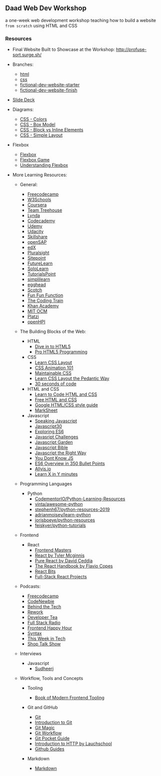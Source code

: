 ## Daad Web Dev Workshop

a one-week web development workshop teaching how to build a website `from scratch` using HTML and CSS

### Resources

- Final Website Built to Showcase at the Workshop: http://profuse-sort.surge.sh/

- Branches:

  - [html](https://github.com/joymichs/daad-web-dev-workshop/tree/html)
  - [css](https://github.com/joymichs/daad-web-dev-workshop/tree/css)
  - [fictional-dev-website-starter](https://github.com/joymichs/daad-web-dev-workshop/tree/fictional-dev-website-starter)
  - [fictional-dev-website-finish](https://github.com/joymichs/daad-web-dev-workshop/tree/fictional-dev-website-finish)

- [Slide Deck](https://noti.st/joymichs/gavEOm/starting-web-development#sAD7QjG)

- Diagrams:

  - [CSS - Colors](https://drive.google.com/file/d/1IeFSxZJo9sGU0iKyZv2pGb0raGysrqbY/view?usp=sharing)
  - [CSS - Box Model](https://drive.google.com/file/d/1yckxAO176tWc9J7qRsQo4SMXz6uBcThJ/view?usp=sharing)
  - [CSS - Block vs Inline Elements](https://drive.google.com/file/d/1S_Wm1AvpVEROQBooWFwVXdvajkNmhUYj/view?usp=sharing)
  - [CSS - Simple Layout](https://drive.google.com/file/d/1BE7tXZMg3CPgsaJg4VpW5DLs4ZDUUfxX/view?usp=sharing)

- Flexbox
  - [Flexbox](https://css-tricks.com/snippets/css/a-guide-to-flexbox/)
  - [Flexbox Game](https://flexboxfroggy.com/)
  - [Understanding Flexbox](https://ohansemmanuel.github.io/uf_download.html)

* More Learning Resources:

  - General:
    - [Freecodecamp](https://learn.freecodecamp.org/)
    - [W3Schools](https://www.w3schools.com/)
    - [Coursera](https://www.coursera.org/)
    - [Team Treehouse](https://teamtreehouse.com/)
    - [Lynda](https://www.lynda.com/)
    - [Codecademy](https://www.codecademy.com/)
    - [Udemy](https://www.udemy.com/the-complete-web-developer-zero-to-mastery/)
    - [Udacity](https://www.udacity.com/)
    - [Skillshare](https://https://www.skillshare.com/)
    - [openSAP](https://open.sap.com/)
    - [edX](https://www.edx.org/)
    - [Pluralsight](https://www.pluralsight.com/)
    - [Sitepoint](https://www.sitepoint.com/)
    - [FutureLearn](https://www.futurelearn.com/)
    - [SoloLearn](https://www.sololearn.com/)
    - [TutorialsPoint](https://www.tutorialspoint.com/index.htm)
    - [simplilearn](https://www.simplilearn.com/)
    - [egghead](https://egghead.io/)
    - [Scotch](https://scotch.io/)
    - [Fun Fun Function](https://www.youtube.com/channel/UCO1cgjhGzsSYb1rsB4bFe4Q)
    - [The Coding Train](https://www.youtube.com/user/shiffman/videos)
    - [Khan Academy](https://www.khanacademy.org/)
    - [MIT OCM](https://ocw.mit.edu/index.htm)
    - [Platzi](https://courses.platzi.com/)
    - [openHPI](https://open.hpi.de/)
    

  - The Building Blocks of the Web:
    
    - HTML
      - [Dive in to HTML5](http://diveinto.html5doctor.com/)
      - [Pro HTML5 Programming](https://web.archive.org/web/20181215200026/http://apress.jensimmons.com/v5/pro-html5-programming/ch0.html)
    - CSS
      - [Learn CSS Layout](http://learnlayout.com/)
      - [CSS Animation 101](https://github.com/cssanimation/css-animation-101)
      - [Maintainable CSS](https://maintainablecss.com/)
      - [Learn CSS Layout the Pedantic Way](http://book.mixu.net/css/)
      - [30 seconds of code](https://www.30secondsofcode.org/css/p/1)
    - HTML and CSS
      - [Learn to Code HTML and CSS](https://learn.shayhowe.com/html-css/)
      - [Free HTML and CSS](https://marksheet.io/)
      - [Google HTML/CSS style guide](https://google.github.io/styleguide/htmlcssguide.html)
      - [MarkSheet](https://marksheet.io/)
    - Javascript
      - [Speaking Javascript](http://speakingjs.com/es5/)
      - [Javascript30](https://javascript30.com/)
      - [Exploring ES6](http://exploringjs.com/es6/)
      - [Javasript Challenges](https://tcorral.github.io/javascript-challenges-book/)
      - [Javascript Garden](http://bonsaiden.github.io/JavaScript-Garden/)
      - [Javascript Bible](https://media.wiley.com/product_ancillary/28/07645334/DOWNLOAD/all.pdf)
      - [Javascript the Right Way](https://github.com/braziljs/js-the-right-way)
      - [You Dont Know JS](https://github.com/getify/You-Dont-Know-JS)
      - [ES6 Overview in 350 Bullet Points](https://github.com/bevacqua/es6)
      - [Allyjs.io](https://allyjs.io/)
      - [Learn X in Y minutes](https://learnxinyminutes.com/docs/javascript/)
      
  - Programming Languages
    - Python
       - [CodementorIO/Python-Learning-Resources](https://github.com/CodementorIO/Python-Learning-Resources)
       - [vinta/awesome-python](https://github.com/vinta/awesome-python)
       - [stephenh67/python-resources-2019](https://github.com/stephenh67/python-resources-2019)
       - [adrianmoisey/learn-python](https://github.com/adrianmoisey/learn-python)
       - [jorisboeye/python-resources](https://github.com/jorisboeye/python-resources)
       - [feiskyer/python-tutorials](https://github.com/feiskyer/python-tutorials)
      
  - Frontend
    - React
      - [Frontend Masters](https://frontendmasters.com/)
      - [React by Tyler Mcginnis](https://tylermcginnis.com/courses/react/)
      - [Pure React by David Ceddia](https://daveceddia.com/pure-react/)
      - [The React Handbook by Flavio Copes](https://flaviocopes.com/page/react-handbook/)
      - [React Bits](https://github.com/vasanthk/react-bits)
      - [Full-Stack React Projects](https://www.packtpub.com/free-ebooks/web-development/full-stack-react-projects/9781788835534)
  
  - Podcasts:

    - [Freecodecamp](https://freecodecamp.libsyn.com/)
    - [CodeNewbie](https://www.codenewbie.org/podcast)
    - [Behind the Tech](https://behindthetech.libsynpro.com/)
    - [Rework](https://rework.fm/)
    - [Developer Tea](https://spec.fm/podcasts/developer-tea)
    - [Full Stack Radio](http://www.fullstackradio.com/)
    - [Frontend Happy Hour](https://frontendhappyhour.com/)
    - [Syntax](https://syntax.fm/)
    - [This Week in Tech](https://twit.tv/shows/this-week-in-tech)
    - [Shop Talk Show](https://shoptalkshow.com/)
      
  - Interviews

    - Javascript
      - [Sudheerj](https://github.com/sudheerj/javascript-interview-questions)

  - Workflow, Tools and Concepts
    - Tooling
      - [Book of Modern Frontend Tooling](https://github.com/tooling/book-of-modern-frontend-tooling)

    - Git and GitHub

      - [Git](https://git-scm.com/book/en/v2/Getting-Started-About-Version-Control)
      - [Introduction to Git](http://cse.unl.edu/~cbourke/gitTutorial.pdf)
      - [Git Magic](http://www-cs-students.stanford.edu/~blynn/gitmagic/)
      - [Git Workflow](http://documentup.com/skwp/git-workflows-book)
      - [Git Pocket Guide](https://www.oreilly.com/library/view/git-pocket-guide/9781449327507/)
      - [Introduction to HTTP by Lauchschool](https://launchschool.com/books/http)
      - [Github Guides](https://guides.github.com/)

    - Markdown
      - [Markdown](https://github.com/adam-p/markdown-here/wiki/Markdown-Cheatsheet)

